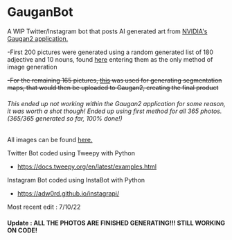 # GauganBot
A WIP Twitter/Instagram bot that posts AI generated art from [NVIDIA's Gaugan2 application.](http://gaugan.org/gaugan2/)

 -First 200 pictures were generated using a random generated list of 180 adjective and 10 nouns, found [here](https://raw.githubusercontent.com/2lag/GauganBot/main/comboList.txt) entering them as the only method of image generation
 

 ~~-For the remaining 165 pictures, [this](https://raw.githubusercontent.com/2lag/GauganBot/main/randomColors.pde) was used for generating segmentation maps, that would then be uploaded to Gaugan2, creating the final product~~
  ###### This ended up not working within the Gaugan2 application for some reason, it was worth a shot though! Ended up using first method for all 365 photos. (365/365 generated so far, 100% done!)

 
 All images can be found [here.](https://github.com/2lag/GauganBot/tree/main/pics)

Twitter Bot coded using Tweepy with Python
 - https://docs.tweepy.org/en/latest/examples.html

Instagram Bot coded using InstaBot with Python
 - https://adw0rd.github.io/instagrapi/

Most recent edit : 7/10/22

#### Update : ALL THE PHOTOS ARE FINISHED GENERATING!!! STILL WORKING ON CODE!
